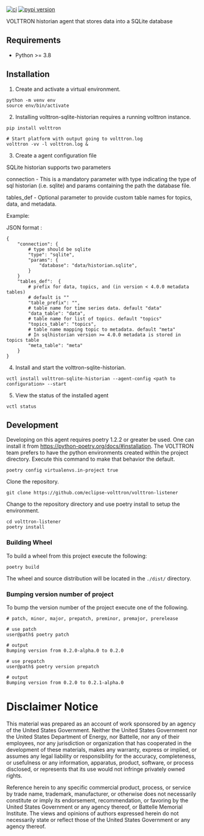 
[![ci](https://github.com/VOLTTRON/volttron-sqlite-historian/workflows/ci/badge.svg)](https://github.com/VOLTTRON/volttron-sqlite-historian/actions?query=workflow%3Aci)
[![pypi version](https://img.shields.io/pypi/v/volttron-sqlite-historian.svg)](https://pypi.org/project/volttron-sqlite-historian/)

VOLTTRON historian agent that stores data into a SQLite database


## Requirements

 - Python >= 3.8

## Installation

1. Create and activate a virtual environment.

```shell
python -m venv env
source env/bin/activate
```

2. Installing volttron-sqlite-historian requires a running volttron instance.

```shell
pip install volttron

# Start platform with output going to volttron.log
volttron -vv -l volttron.log &
```

3. Create a agent configuration file

SQLite historian supports two parameters

connection - This is a mandatory parameter with type indicating the type of sql historian (i.e. sqlite) and params 
             containing the path the database file.

tables_def - Optional parameter to provide custom table names for topics, data, and metadata.

Example:

JSON format :

    {
        "connection": {
            # type should be sqlite
            "type": "sqlite",
            "params": {
                "database": "data/historian.sqlite",
            }
        }
        "tables_def":  {
            # prefix for data, topics, and (in version < 4.0.0 metadata tables)
            # default is ""
            "table_prefix": "",
            # table name for time series data. default "data"
            "data_table": "data",
            # table name for list of topics. default "topics"
            "topics_table": "topics",
            # table name mapping topic to metadata. default "meta"
            # In sqlhistorian version >= 4.0.0 metadata is stored in topics table
            "meta_table": "meta"
        }
    }

4. Install and start the volttron-sqlite-historian.

```shell
vctl install volttron-sqlite-historian --agent-config <path to configuration> --start
```

5. View the status of the installed agent

```shell
vctl status
```

## Development

Developing on this agent requires poetry 1.2.2 or greater be used.  One can install it from https://python-poetry.org/docs/#installation.  The VOLTTRON team prefers to have the python environments created within the project directory.  Execute
this command to make that behavior the default.

```shell
poetry config virtualenvs.in-project true
```

Clone the repository.

```shell
git clone https://github.com/eclipse-volttron/volttron-listener
```

Change to the repository directory and use poetry install to setup the environment.

```shell
cd volttron-listener
poetry install
```

### Building Wheel

To build a wheel from this project execute the following:

```shell
poetry build
```

The wheel and source distribution will be located in the ```./dist/``` directory.

### Bumping version number of project

To bump the version number of the project execute one of the following.

```shell
# patch, minor, major, prepatch, preminor, premajor, prerelease

# use patch
user@path$ poetry patch

# output
Bumping version from 0.2.0-alpha.0 to 0.2.0

# use prepatch
user@path$ poetry version prepatch

# output
Bumping version from 0.2.0 to 0.2.1-alpha.0
```

# Disclaimer Notice

This material was prepared as an account of work sponsored by an agency of the
United States Government.  Neither the United States Government nor the United
States Department of Energy, nor Battelle, nor any of their employees, nor any
jurisdiction or organization that has cooperated in the development of these
materials, makes any warranty, express or implied, or assumes any legal
liability or responsibility for the accuracy, completeness, or usefulness or any
information, apparatus, product, software, or process disclosed, or represents
that its use would not infringe privately owned rights.

Reference herein to any specific commercial product, process, or service by
trade name, trademark, manufacturer, or otherwise does not necessarily
constitute or imply its endorsement, recommendation, or favoring by the United
States Government or any agency thereof, or Battelle Memorial Institute. The
views and opinions of authors expressed herein do not necessarily state or
reflect those of the United States Government or any agency thereof.
